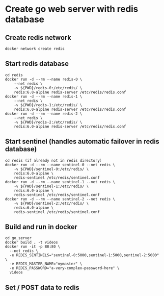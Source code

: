 # Create go web server with redis database

## Create redis network
```
docker network create redis
```


## Start redis database
```
cd redis
docker run -d --rm --name redis-0 \
    --net redis \
    -v ${PWD}/redis-0:/etc/redis/ \
    redis:6.0-alpine redis-server /etc/redis/redis.conf
docker run -d --rm --name redis-1 \
    --net redis \
    -v ${PWD}/redis-1:/etc/redis/ \
    redis:6.0-alpine redis-server /etc/redis/redis.conf
docker run -d --rm --name redis-2 \
    --net redis \
    -v ${PWD}/redis-2:/etc/redis/ \
    redis:6.0-alpine redis-server /etc/redis/redis.conf
```


## Start sentinel (handles automatic failover in redis database)
```
cd redis (if already not in redis directory)
docker run -d --rm --name sentinel-0 --net redis \
    -v ${PWD}/sentinel-0:/etc/redis/ \
    redis:6.0-alpine \
    redis-sentinel /etc/redis/sentinel.conf
docker run -d --rm --name sentinel-1 --net redis \
    -v ${PWD}/sentinel-1:/etc/redis/ \
    redis:6.0-alpine \
    redis-sentinel /etc/redis/sentinel.conf
docker run -d --rm --name sentinel-2 --net redis \
    -v ${PWD}/sentinel-2:/etc/redis/ \
    redis:6.0-alpine \
    redis-sentinel /etc/redis/sentinel.conf
```

## Build and run in docker
```
cd go_server
docker build . -t videos
docker run -it -p 80:80 \
  --net redis \
  -e REDIS_SENTINELS="sentinel-0:5000,sentinel-1:5000,sentinel-2:5000" \
  -e REDIS_MASTER_NAME="mymaster" \
  -e REDIS_PASSWORD="a-very-complex-password-here" \
  videos
```

## Set / POST data to redis
